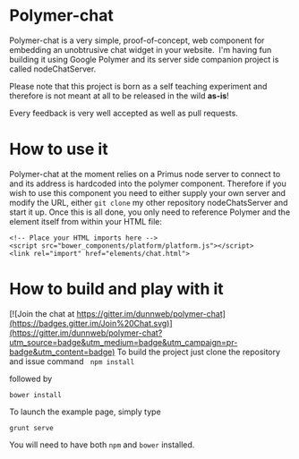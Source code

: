 Polymer-chat
==
Polymer-chat is a very simple, proof-of-concept, web component for embedding an unobtrusive chat widget in your website. 
I'm having fun building it using Google Polymer and its server side companion project is called nodeChatServer.

Please note that this project is born as a self teaching experiment and therefore is not meant at all to be released in the wild __as-is__!

Every feedback is very well accepted as well as pull requests.


How to use it
==
Polymer-chat at the moment relies on a Primus node server to connect to and its address is hardcoded into the polymer component.
Therefore if you wish to use this component you need to either supply your own server and modify the URL, either ```git clone``` my other repository nodeChatsServer and start it up.
Once this is all done, you only need to reference Polymer and the element itself from within your HTML file:

```
<!-- Place your HTML imports here -->
<script src="bower_components/platform/platform.js"></script> 
<link rel="import" href="elements/chat.html">
```

How to build and play with it
===

[![Join the chat at https://gitter.im/dunnweb/polymer-chat](https://badges.gitter.im/Join%20Chat.svg)](https://gitter.im/dunnweb/polymer-chat?utm_source=badge&utm_medium=badge&utm_campaign=pr-badge&utm_content=badge)
To build the project just clone the repository and issue command
 
```npm install```

followed by 

```bower install```

To launch the example page, simply type

```grunt serve```


You will need to have both ```npm``` and ```bower``` installed.
 
